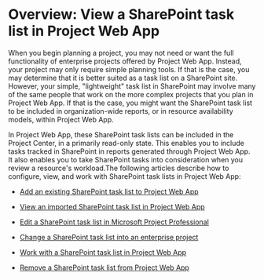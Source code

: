 
# Overview: View a SharePoint task list in Project Web App

When you begin planning a project, you may not need or want the full functionality of enterprise projects offered by Project Web App. Instead, your project may only require simple planning tools. If that is the case, you may determine that it is better suited as a task list on a SharePoint site. However, your simple, "lightweight" task list in SharePoint may involve many of the same people that work on the more complex projects that you plan in Project Web App. If that is the case, you might want the SharePoint task list to be included in organization-wide reports, or in resource availability models, within Project Web App.
  
    
    

In Project Web App, these SharePoint task lists can be included in the Project Center, in a primarily read-only state. This enables you to include tasks tracked in SharePoint in reports generated through Project Web App. It also enables you to take SharePoint tasks into consideration when you review a resource's workload.The following articles describe how to configure, view, and work with SharePoint task lists in Project Web App:
-  [Add an existing SharePoint task list to Project Web App](6f7b8294-2284-43ed-be4b-a8480f472674.md)
    
  
-  [View an imported SharePoint task list in Project Web App](255649d6-9fc4-444e-b07f-19ccdc012635.md)
    
  
-  [Edit a SharePoint task list in Microsoft Project Professional](8918e0af-1dcf-4f51-864d-db5e9ba17619.md)
    
  
-  [Change a SharePoint task list into an enterprise project](d1387254-9478-4d9d-90d7-a4aee16b1f3c.md)
    
  
-  [Work with a SharePoint task list in Project Web App](2d739ca8-94f7-4c84-a361-5031f1ac4a14.md)
    
  
-  [Remove a SharePoint task list from Project Web App](2f4d3c08-cc30-42f4-b381-107955cc87bb.md)
    
  
